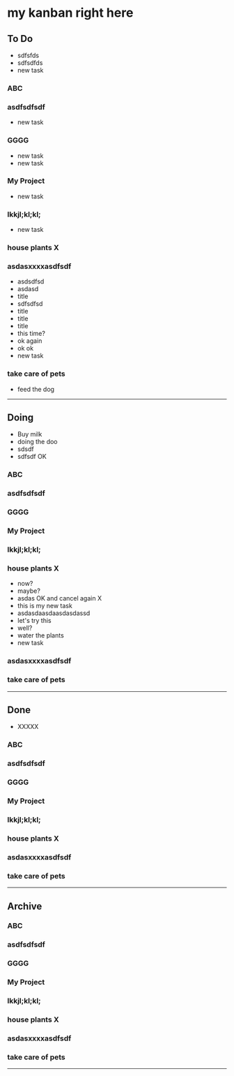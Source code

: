 # my kanban right here

## To Do

- sdfsfds
- sdfsdfds
- new task

### ABC

### asdfsdfsdf

- new task

### GGGG

- new task
- new task

### My Project

- new task

### lkkjl;kl;kl;

- new task

### house plants X

### asdasxxxxasdfsdf

- asdsdfsd
- asdasd
- title
- sdfsdfsd
- title
- title
- title
- this time?
- ok again
- ok ok
- new task

### take care of pets

- feed the dog

----------

## Doing

- Buy milk
- doing the doo
- sdsdf
- sdfsdf OK

### ABC

### asdfsdfsdf

### GGGG

### My Project

### lkkjl;kl;kl;

### house plants X

- now?
- maybe?
- asdas OK and cancel again X
- this is my new task
- asdasdaasdaasdasdassd
- let's try this
- well?
- water the plants
- new task

### asdasxxxxasdfsdf

### take care of pets

----------

## Done

- XXXXX

### ABC

### asdfsdfsdf

### GGGG

### My Project

### lkkjl;kl;kl;

### house plants X

### asdasxxxxasdfsdf

### take care of pets

----------

## Archive

### ABC

### asdfsdfsdf

### GGGG

### My Project

### lkkjl;kl;kl;

### house plants X

### asdasxxxxasdfsdf

### take care of pets

----------
